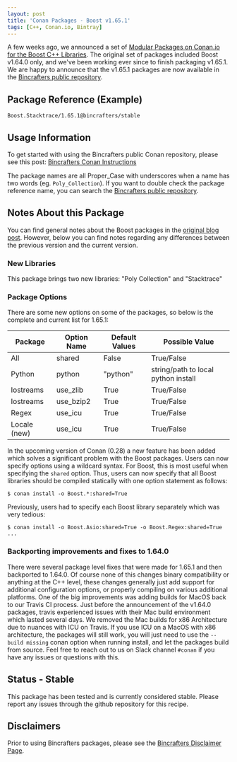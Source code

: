 ```yaml
---
layout: post
title: 'Conan Packages - Boost v1.65.1'
tags: [C++, Conan.io, Bintray]
---
```


A few weeks ago, we announced a set of [Modular Packages on Conan.io for the Boost C++ Libraries](_posts/boost-modular-packages-conan).  The original set of packages included Boost v1.64.0 only, and we've been working ever since to finish packaging v1.65.1.  We are happy to announce that the v1.65.1 packages are now available in the [Bincrafters public repository](https://bintray.com/bincrafters/public-conan).  

## Package Reference (Example)

    Boost.Stacktrace/1.65.1@bincrafters/stable
    
## Usage Information  

To get started with using the Bincrafters public Conan repository, please see this post:
[Bincrafters Conan Instructions](_posts/using-bincrafters-conan-repository)

The package names are all Proper_Case with underscores when a name has two words (eg. `Poly_Collection`).  If you want to double check the package reference name, you can search the [Bincrafters public repository](https://bintray.com/bincrafters/public-conan).

## Notes About this Package 
You can find general notes about the Boost packages in the [original blog post](_posts/boost-modular-packages-conan).  However, below you can find notes regarding any differences between the previous version and the current version. 

### New Libraries

This package brings two new libraries:  "Poly Collection" and "Stacktrace"

### Package Options
There are some new options on some of the packages, so below is the complete and current list for 1.65.1: 

|Package      |Option Name		| Default Values   | Possible Value    
|--------------|--------------------|-------------------|------------------
|All				|shared					| False                | True/False         
|Python		|python				| "python"          | string/path to local python install 
|Iostreams	|use_zlib				| True                | True/False         
|Iostreams	|use_bzip2			| True                | True/False  
|Regex			|use_icu				| True                | True/False  
|Locale	(new)|use_icu				| True                | True/False  


In the upcoming version of Conan (0.28) a new feature has been added which solves a significant problem with the Boost packages.  Users can now specify options using a wildcard syntax.  For Boost, this is most useful when specifying the `shared` option.  Thus, users can now specify that all Boost libraries should be compiled statically with one option statement as follows: 

	$ conan install -o Boost.*:shared=True

Previously, users had to specify each Boost library separately which was very tedious: 

	$ conan install -o Boost.Asio:shared=True -o Boost.Regex:shared=True ...

### Backporting improvements and fixes to 1.64.0
There were several package level fixes that were made for 1.65.1 and then backported to 1.64.0.  Of course none of this changes binary compatibility or anything at the C++ level, these changes generally just add support for additional configuration options, or properly compiling on various additional platforms.  One of the big improvements was adding builds for MacOS back to our Travis CI process.  Just before the announcement of the v1.64.0 packages, travis experienced issues with their Mac build environment which lasted several days.  We removed the Mac builds for x86 Architecture due to nuances with ICU on Travis.  If you use ICU on a MacOS with x86 architecture, the packages will still work, you will just need to use the `--build missing` conan option when running install, and let the packages build from source.  Feel free to reach out to us on Slack channel `#conan` if you have any issues or questions with this. 


## Status - Stable
This package has been tested and is currently considered stable.  Please report any issues through the github repository for this recipe. 

## Disclaimers
Prior to using Bincrafters packages, please see the [Bincrafters Disclaimer Page](_posts/bincrafters-package-disclaimers/). 